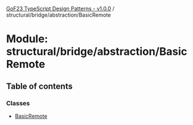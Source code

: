 [GoF23 TypeScript Design Patterns - v1.0.0](../README.md) / structural/bridge/abstraction/BasicRemote

# Module: structural/bridge/abstraction/BasicRemote

## Table of contents

### Classes

- [BasicRemote](../classes/structural_bridge_abstraction_BasicRemote.BasicRemote.md)
